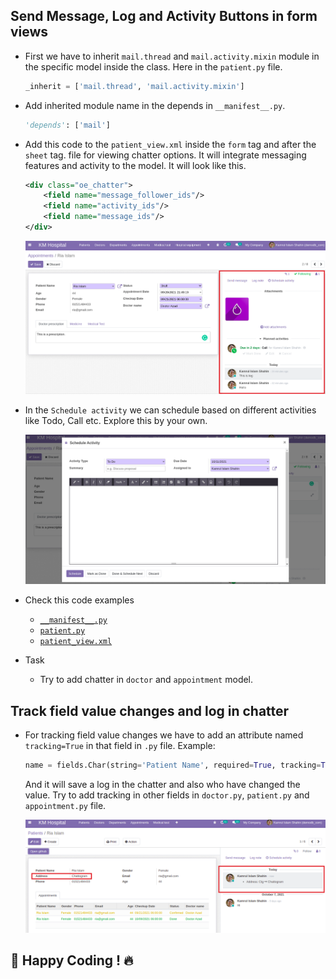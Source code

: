 ## Send Message, Log and Activity Buttons in form views

- First we have to inherit `mail.thread` and `mail.activity.mixin` module in the specific model inside the class. Here in the `patient.py` file.

  ```py
  _inherit = ['mail.thread', 'mail.activity.mixin']
  ```

- Add inherited module name in the depends in `__manifest__.py`.
  ```py
  'depends': ['mail']
  ```
- Add this code to the `patient_view.xml` inside the `form` tag and after the `sheet` tag. file for viewing chatter options. It will integrate messaging features and activity to the model. It will look like this.

  ```xml
  <div class="oe_chatter">
      <field name="message_follower_ids"/>
      <field name="activity_ids"/>
      <field name="message_ids"/>
  </div>
  ```

  ![chatter1](../images/chatter1.png)

- In the `Schedule activity` we can schedule based on different activities like Todo, Call etc. Explore this by your own.

  ![chatter2](../images/chatter2.png)

- Check this code examples

  - [`__manifest__.py`](https://github.com/KamrulSh/km_hospital/blob/c99fb6978e3763f16845ba5657582f9c6d7a5eae/__manifest__.py#L19)
  - [`patient.py`](https://github.com/KamrulSh/km_hospital/blob/c99fb6978e3763f16845ba5657582f9c6d7a5eae/models/patient.py#L10)
  - [`patient_view.xml`](https://github.com/KamrulSh/km_hospital/blob/c99fb6978e3763f16845ba5657582f9c6d7a5eae/views/patient_view.xml#L47-L51)

- Task
  - Try to add chatter in `doctor` and `appointment` model.

## Track field value changes and log in chatter

- For tracking field value changes we have to add an attribute named `tracking=True` in that field in `.py` file. Example:

  ```py
  name = fields.Char(string='Patient Name', required=True, tracking=True)
  ```

  And it will save a log in the chatter and also who have changed the value. Try to add tracking in other fields in `doctor.py`, `patient.py` and `appointment.py` file.

  ![chatter3](../images/chatter3.png)

## 🚀 Happy Coding ! 🔥
